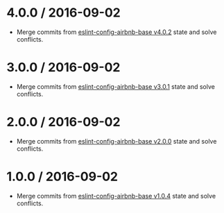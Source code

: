 4.0.0 / 2016-09-02
==================
- Merge commits from [eslint-config-airbnb-base v4.0.2](https://github.com/airbnb/javascript/blob/master/packages/eslint-config-airbnb-base/CHANGELOG.md#402--2016-07-14) state and solve conflicts.

3.0.0 / 2016-09-02
==================
- Merge commits from [eslint-config-airbnb-base v3.0.1](https://github.com/airbnb/javascript/blob/master/packages/eslint-config-airbnb-base/CHANGELOG.md#301--2016-05-08) state and solve conflicts.

2.0.0 / 2016-09-02
==================
- Merge commits from [eslint-config-airbnb-base v2.0.0](https://github.com/airbnb/javascript/blob/master/packages/eslint-config-airbnb-base/CHANGELOG.md#200--2016-04-29) state and solve conflicts.

1.0.0 / 2016-09-02
==================
- Merge commits from [eslint-config-airbnb-base v1.0.4](https://github.com/airbnb/javascript/blob/master/packages/eslint-config-airbnb-base/CHANGELOG.md#104--2016-04-26) state and solve conflicts.
